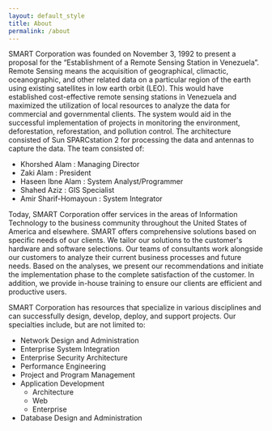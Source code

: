 ```yaml
---
layout: default_style
title: About
permalink: /about
---
```


SMART Corporation was founded on November 3, 1992 to present a proposal for the “Establishment of a Remote Sensing Station in Venezuela”. Remote Sensing means the acquisition of geographical, climactic, oceanographic, and other related data on a particular region of the earth using existing satellites in low earth orbit (LEO). This would have established cost-effective remote sensing stations in Venezuela and maximized the utilization of local resources to analyze the data for commercial and governmental clients. The system would aid in the successful implementation of projects in monitoring the environment, deforestation, reforestation, and pollution control. The architecture consisted of Sun SPARCstation 2 for processing the data and antennas to capture the data. The team consisted of:

- Khorshed Alam : Managing Director
- Zaki Alam : President
- Haseen Ibne Alam : System Analyst/Programmer
- Shahed Aziz : GIS Specialist
- Amir Sharif-Homayoun : System Integrator

Today, SMART Corporation offer services in the areas of Information Technology to the business community throughout the United States of America and elsewhere. SMART offers comprehensive solutions based on specific needs of our clients. We tailor our solutions to the customer's hardware and software selections. Our teams of consultants work alongside our customers to analyze their current business processes and future needs. Based on the analyses, we present our recommendations and initiate the implementation phase to the complete satisfaction of the customer. In addition, we provide in-house training to ensure our clients are efficient and productive users.

SMART Corporation has resources that specialize in various disciplines and can successfully design, develop, deploy, and support projects. Our specialties include, but are not limited to:

- Network Design and Administration
- Enterprise System Integration
- Enterprise Security Architecture
- Performance Engineering
- Project and Program Management
- Application Development
  - Architecture
  - Web
  - Enterprise
- Database Design and Administration
